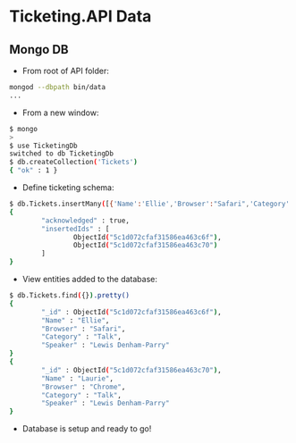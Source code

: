# Ticketing.API Data

## Mongo DB

* From root of API folder:

```bash
mongod --dbpath bin/data
...
```

* From a new window:

```bash
$ mongo
>
$ use TicketingDb
switched to db TicketingDb
$ db.createCollection('Tickets')
{ "ok" : 1 }
```

* Define ticketing schema:

```bash
$ db.Tickets.insertMany([{'Name':'Ellie','Browser':"Safari",'Category':'Talk','Speaker':'Lewis Denham-Parry'}, {'Name':'Laurie','Browser':"Chrome",'Category':'Talk','Speaker':'Lewis Denham-Parry'}])
{
        "acknowledged" : true,
        "insertedIds" : [
                ObjectId("5c1d072cfaf31586ea463c6f"),
                ObjectId("5c1d072cfaf31586ea463c70")
        ]
}
```

* View entities added to the database:

```bash
$ db.Tickets.find({}).pretty()
{
        "_id" : ObjectId("5c1d072cfaf31586ea463c6f"),
        "Name" : "Ellie",
        "Browser" : "Safari",
        "Category" : "Talk",
        "Speaker" : "Lewis Denham-Parry"
}
{
        "_id" : ObjectId("5c1d072cfaf31586ea463c70"),
        "Name" : "Laurie",
        "Browser" : "Chrome",
        "Category" : "Talk",
        "Speaker" : "Lewis Denham-Parry"
}
```

* Database is setup and ready to go!
